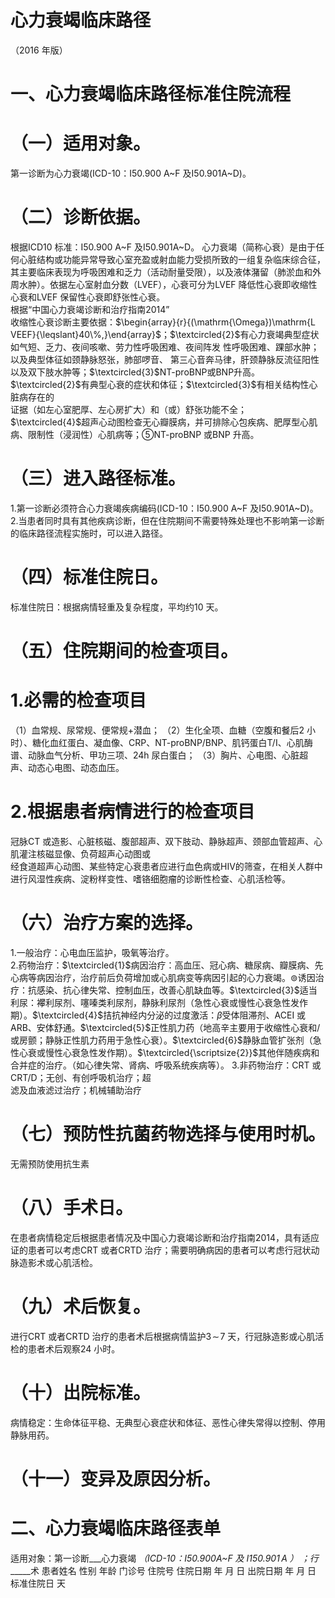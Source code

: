 # 心力衰竭临床路径  
（2016 年版）  
# 一、心力衰竭临床路径标准住院流程  
# （一）适用对象。  
第一诊断为心力衰竭(ICD-10：I50.900 A\~F 及I50.901A\~D)。  
# （二）诊断依据。  
根据ICD10 标准：I50.900 A\~F 及I50.901A\~D。 心力衰竭（简称心衰）是由于任何心脏结构或功能异常导致心室充盈或射血能力受损所致的一组复杂临床综合征，其主要临床表现为呼吸困难和乏力（活动耐量受限），以及液体潴留（肺淤血和外周水肿）。依据左心室射血分数（LVEF），心衰可分为LVEF 降低性心衰即收缩性心衰和LVEF 保留性心衰即舒张性心衰。  
根据“中国心力衰竭诊断和治疗指南2014”  
收缩性心衰诊断主要依据：$\begin{array}{r}{(\mathrm{\Omega})\mathrm{L VEEF}{\leqslant}40\%,}\end{array}$；$\textcircled{2}$有心力衰竭典型症状如气短、乏力、夜间咳嗽、劳力性呼吸困难、夜间阵发 性呼吸困难、踝部水肿；以及典型体征如颈静脉怒张，肺部啰音、 第三心音奔马律，肝颈静脉反流征阳性以及双下肢水肿等；$\textcircled{3}$NT-proBNP或BNP升高。  
$\textcircled{2}$有典型心衰的症状和体征；$\textcircled{3}$有相关结构性心脏病存在的  
证据（如左心室肥厚、左心房扩大）和（或）舒张功能不全；$\textcircled{4}$超声心动图检查无心瓣膜病，并可排除心包疾病、肥厚型心肌病、限制性（浸润性）心肌病等；⑤NT-proBNP 或BNP 升高。  
# （三）进入路径标准。  
1.第一诊断必须符合心力衰竭疾病编码(ICD-10：I50.900
 A\~F 及I50.901A\~D)。 
2.当患者同时具有其他疾病诊断，但在住院期间不需要特殊处理也不影响第一诊断的临床路径流程实施时，可以进入路径。  
# （四）标准住院日。  
标准住院日：根据病情轻重及复杂程度，平均约10 天。  
# （五）住院期间的检查项目。  
# 1.必需的检查项目  
（1）血常规、尿常规、便常规$+$潜血； 
（2）生化全项、血糖（空腹和餐后2 小时）、糖化血红蛋白、凝血像、CRP、NT-proBNP/BNP、肌钙蛋白T/I、心肌酶谱、动脉血气分析、甲功三项、24h 尿白蛋白； （3）胸片、心电图、心脏超声、动态心电图、动态血压。  
# 2.根据患者病情进行的检查项目  
冠脉CT 或造影、心脏核磁、腹部超声、双下肢动、静脉超声、颈部血管超声、心肌灌注核磁显像、负荷超声心动图或  
经食道超声心动图、某些特定心衰患者应进行血色病或HIV的筛查，在相关人群中进行风湿性疾病、淀粉样变性、嗜铬细胞瘤的诊断性检查、心肌活检等。  
# （六）治疗方案的选择。  
1.一般治疗：心电血压监护，吸氧等治疗。  
2.药物治疗：$\textcircled{1}$病因治疗：高血压、冠心病、糖尿病、瓣膜病、先心病等病因治疗，治疗前后负荷增加或心肌病变等病因引起的心力衰竭。$\circledcirc$诱因治疗：抗感染、抗心律失常、控制血压，改善心肌缺血等。$\textcircled{3}$适当利尿：襻利尿剂、噻嗪类利尿剂，静脉利尿剂（急性心衰或慢性心衰急性发作期）。$\textcircled{4}$拮抗神经内分泌的过度激活：$\beta$受体阻滞剂、ACEI 或ARB、安体舒通。$\textcircled{5}$正性肌力药（地高辛主要用于收缩性心衰和/或房颤；静脉正性肌力药用于急性心衰）。$\textcircled{6}$静脉血管扩张剂（急性心衰或慢性心衰急性发作期）。$\textcircled{\scriptsize{2}}$其他伴随疾病和合并症的治疗。（如心律失常、肾病、呼吸系统疾病等）。 3.非药物治疗：CRT 或CRT/D；无创、有创呼吸机治疗；超  
滤及血液滤过治疗；机械辅助治疗  
# （七）预防性抗菌药物选择与使用时机。  
无需预防使用抗生素  
# （八）手术日。  
在患者病情稳定后根据患者情况及中国心力衰竭诊断和治疗指南2014，具有适应证的患者可以考虑CRT 或者CRTD 治疗；需要明确病因的患者可以考虑行冠状动脉造影术或心肌活检。  
# （九）术后恢复。  
进行CRT 或者CRTD 治疗的患者术后根据病情监护$3\!\sim\!7$ 天，行冠脉造影或心肌活检的患者术后观察24 小时。  
# （十）出院标准。  
病情稳定：生命体征平稳、无典型心衰症状和体征、恶性心律失常得以控制、停用静脉用药。  
# （十一）变异及原因分析。  
# 二、心力衰竭临床路径表单  
适用对象：第一诊断___心力衰竭 _（ICD-10：I50.900A\~F 及 $\mathrm{I} 150.901\, \mathrm{A}$ ） ；行_ _____术  患者姓名             性别    年龄        门诊号         住院号           住院日期       年  月  日   出院日期      年  月   日  标准住院日      天  
